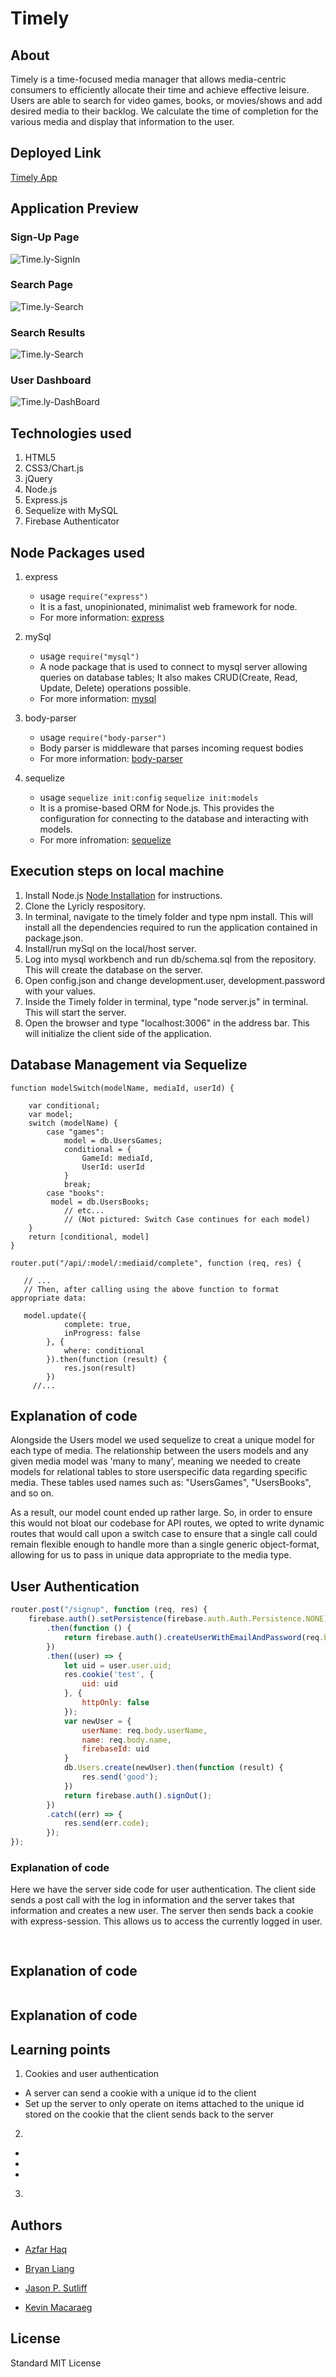 # Timely

## About
Timely is a time-focused media manager that allows media-centric consumers to 
efficiently allocate their time and achieve effective leisure. Users are able to 
search for video games, books, or movies/shows and add desired media to their 
backlog. We calculate the time of completion for the various media and display 
that information to the user. 


## Deployed Link
[Timely App](https://timelymanager.herokuapp.com/)

## Application Preview

### Sign-Up Page
![Time.ly-SignIn](https://raw.githubusercontent.com/liangbryan2/timely/readme/public/img/signup.PNG)

### Search Page
![Time.ly-Search](https://raw.githubusercontent.com/liangbryan2/timely/readme/public/img/search.png)

### Search Results
![Time.ly-Search](https://raw.githubusercontent.com/liangbryan2/timely/readme/public/img/searchresults.png)

### User Dashboard
![Time.ly-DashBoard](https://raw.githubusercontent.com/liangbryan2/timely/readme/public/img/fullpage.png)

## Technologies used
1. HTML5
2. CSS3/Chart.js
3. jQuery
4. Node.js
5. Express.js
6. Sequelize with MySQL
7. Firebase Authenticator 

## Node Packages used
1. express
    * usage
    ```require("express")```
    * It is a fast, unopinionated, minimalist web framework for node.
    * For more information: [express](https://expressjs.com)

2. mySql
    * usage
    ```require("mysql")```
    * A node package that is used to connect to mysql server allowing queries on database tables; It also makes CRUD(Create, Read, Update, Delete) operations possible.
    * For more information: [mysql](https://www.npmjs.com/package/mysql)

3. body-parser
    * usage
    ```require("body-parser")```
    * Body parser is middleware that parses incoming request bodies
    * For more information: [body-parser](https://www.npmjs.com/package/body-parser)

4. sequelize
    * usage
    ```sequelize init:config```
    ```sequelize init:models```
    * It is a promise-based ORM for Node.js. This provides the configuration for 
    connecting to the database and interacting with models.
    * For more infromation: [sequelize](http://docs.sequelizejs.com)

## Execution steps on local machine
1. Install Node.js [Node Installation](http://blog.teamtreehouse.com/install-node-js-npm-mac) for instructions.
2. Clone the Lyricly respository.
3. In terminal, navigate to the timely folder and type npm install. This will 
install all the dependencies required to run the application contained in package.json.
4. Install/run mySql on the local/host server. 
5. Log into mysql workbench and run db/schema.sql from the repository. This will 
create the database on the server.
6. Open config.json and change development.user, development.password with your values.
7. Inside the Timely folder in terminal, type "node server.js" in terminal. This 
will start the server.
8. Open the browser and type "localhost:3006" in the address bar. This will initialize the 
client side of the application.

## Database Management via Sequelize
<!-- put snippets of code inside ``` ``` so it will look like code -->
<!-- if you want to put blockquotes use a > -->
<!------------Azzy--------------------------------->
```
function modelSwitch(modelName, mediaId, userId) {

    var conditional;
    var model;
    switch (modelName) {
        case "games":
            model = db.UsersGames;
            conditional = {
                GameId: mediaId,
                UserId: userId
            }
            break;
        case "books":
         model = db.UsersBooks;
            // etc...
            // (Not pictured: Switch Case continues for each model)
    }
    return [conditional, model]
}

router.put("/api/:model/:mediaid/complete", function (req, res) {

   // ...
   // Then, after calling using the above function to format appropriate data:
   
   model.update({
            complete: true,
            inProgress: false
        }, {
            where: conditional
        }).then(function (result) {
            res.json(result)
        })
     //...

```
## Explanation of code
Alongside the Users model we used sequelize to creat a unique model for each type of media. The relationship between the users models and any given media model was 'many to many', meaning we needed to create models for relational tables to store userspecific data regarding specific media. These tables used names such as: "UsersGames", "UsersBooks", and so on.

As a result, our model count ended up rather large. So, in order to ensure this would not bloat our codebase for API routes, we opted to write dynamic routes that would call upon a switch case to ensure that a single call could remain flexible enough to handle more than a single generic object-format, allowing for us to pass in unique data appropriate to the media type.

<!----------------------------End Azzy-------------------------------------------->

<!------------Bryan--------------------------------->
## User Authentication
```javascript
router.post("/signup", function (req, res) {
    firebase.auth().setPersistence(firebase.auth.Auth.Persistence.NONE)
        .then(function () {
            return firebase.auth().createUserWithEmailAndPassword(req.body.email, req.body.password)
        })
        .then((user) => {
            let uid = user.user.uid;
            res.cookie('test', {
                uid: uid
            }, {
                httpOnly: false
            });
            var newUser = {
                userName: req.body.userName,
                name: req.body.name,
                firebaseId: uid
            }
            db.Users.create(newUser).then(function (result) {
                res.send('good');
            })
            return firebase.auth().signOut();
        })
        .catch((err) => {
            res.send(err.code);
        });
});

```
### Explanation of code
Here we have the server side code for user authentication. The client side sends a post call with the log in information and the server takes that information and creates a new user. The server then sends back a cookie with express-session. This allows us to access the currently logged in user.
<!----------------------------End Bryan-------------------------------------------->

<!------------Jason--------------------------------->
```javascript
    

```
## Explanation of code


<!----------------------------End Jason-------------------------------------------->

<!------------Kevin--------------------------------->
```javascript

```
## Explanation of code

<!----------------------------End Kevin-------------------------------------------->


## Learning points
<!-- Learning points where you would write what you thought was helpful -->
1. Cookies and user authentication
  * A server can send a cookie with a unique id to the client
  * Set up the server to only operate on items attached to the unique id stored on the cookie that the client sends back to the server
2. 
  * 
  * 
  * 
3. 

## Authors
<!-- make a link to the deployed site and have your name as the link -->
* [Azfar Haq](https://aehaq.github.io/Portfolio/)

* [Bryan Liang](https://liangbryan2.github.io/Portfolio/)

* [Jason P. Sutliff](https://jsutliff.github.io/Basic-Portfolio/)

* [Kevin Macaraeg](https://github.com/everysf)

## License
Standard MIT License
